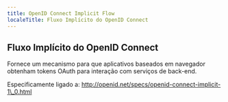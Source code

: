 ```yaml
---
title: OpenID Connect Implicit Flow
localeTitle: Fluxo Implícito do OpenID Connect
---
```

## Fluxo Implícito do OpenID Connect

Fornece um mecanismo para que aplicativos baseados em navegador obtenham tokens OAuth para interação com serviços de back-end.

Especificamente ligado a: http://openid.net/specs/openid-connect-implicit-1\_0.html